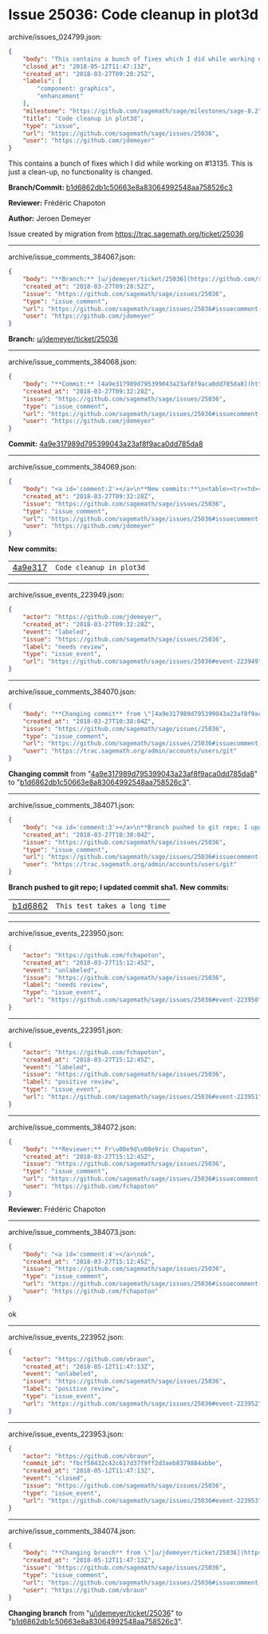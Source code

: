 # Issue 25036: Code cleanup in plot3d

archive/issues_024799.json:
```json
{
    "body": "This contains a bunch of fixes which I did while working on #13135. This is just a clean-up, no functionality is changed.\n\n**Branch/Commit:** [b1d6862db1c50663e8a83064992548aa758526c3](https://github.com/sagemath/sagetrac-mirror/commit/b1d6862db1c50663e8a83064992548aa758526c3)\n\n**Reviewer:** Fr\u00e9d\u00e9ric Chapoton\n\n**Author:** Jeroen Demeyer\n\nIssue created by migration from https://trac.sagemath.org/ticket/25036\n\n",
    "closed_at": "2018-05-12T11:47:13Z",
    "created_at": "2018-03-27T09:28:25Z",
    "labels": [
        "component: graphics",
        "enhancement"
    ],
    "milestone": "https://github.com/sagemath/sage/milestones/sage-8.2",
    "title": "Code cleanup in plot3d",
    "type": "issue",
    "url": "https://github.com/sagemath/sage/issues/25036",
    "user": "https://github.com/jdemeyer"
}
```
This contains a bunch of fixes which I did while working on #13135. This is just a clean-up, no functionality is changed.

**Branch/Commit:** [b1d6862db1c50663e8a83064992548aa758526c3](https://github.com/sagemath/sagetrac-mirror/commit/b1d6862db1c50663e8a83064992548aa758526c3)

**Reviewer:** Frédéric Chapoton

**Author:** Jeroen Demeyer

Issue created by migration from https://trac.sagemath.org/ticket/25036





---

archive/issue_comments_384067.json:
```json
{
    "body": "**Branch:** [u/jdemeyer/ticket/25036](https://github.com/sagemath/sagetrac-mirror/tree/u/jdemeyer/ticket/25036)",
    "created_at": "2018-03-27T09:28:52Z",
    "issue": "https://github.com/sagemath/sage/issues/25036",
    "type": "issue_comment",
    "url": "https://github.com/sagemath/sage/issues/25036#issuecomment-384067",
    "user": "https://github.com/jdemeyer"
}
```

**Branch:** [u/jdemeyer/ticket/25036](https://github.com/sagemath/sagetrac-mirror/tree/u/jdemeyer/ticket/25036)



---

archive/issue_comments_384068.json:
```json
{
    "body": "**Commit:** [4a9e317989d795399043a23af8f9aca0dd785da8](https://github.com/sagemath/sagetrac-mirror/commit/4a9e317989d795399043a23af8f9aca0dd785da8)",
    "created_at": "2018-03-27T09:32:28Z",
    "issue": "https://github.com/sagemath/sage/issues/25036",
    "type": "issue_comment",
    "url": "https://github.com/sagemath/sage/issues/25036#issuecomment-384068",
    "user": "https://github.com/jdemeyer"
}
```

**Commit:** [4a9e317989d795399043a23af8f9aca0dd785da8](https://github.com/sagemath/sagetrac-mirror/commit/4a9e317989d795399043a23af8f9aca0dd785da8)



---

archive/issue_comments_384069.json:
```json
{
    "body": "<a id='comment:2'></a>\n**New commits:**\n<table><tr><td><a href=\"https://github.com/sagemath/sagetrac-mirror/commit/4a9e317989d795399043a23af8f9aca0dd785da8\">4a9e317</a></td><td><code>Code cleanup in plot3d</code></td></tr></table>\n",
    "created_at": "2018-03-27T09:32:28Z",
    "issue": "https://github.com/sagemath/sage/issues/25036",
    "type": "issue_comment",
    "url": "https://github.com/sagemath/sage/issues/25036#issuecomment-384069",
    "user": "https://github.com/jdemeyer"
}
```

<a id='comment:2'></a>
**New commits:**
<table><tr><td><a href="https://github.com/sagemath/sagetrac-mirror/commit/4a9e317989d795399043a23af8f9aca0dd785da8">4a9e317</a></td><td><code>Code cleanup in plot3d</code></td></tr></table>




---

archive/issue_events_223949.json:
```json
{
    "actor": "https://github.com/jdemeyer",
    "created_at": "2018-03-27T09:32:28Z",
    "event": "labeled",
    "issue": "https://github.com/sagemath/sage/issues/25036",
    "label": "needs review",
    "type": "issue_event",
    "url": "https://github.com/sagemath/sage/issues/25036#event-223949"
}
```



---

archive/issue_comments_384070.json:
```json
{
    "body": "**Changing commit** from \"[4a9e317989d795399043a23af8f9aca0dd785da8](https://github.com/sagemath/sagetrac-mirror/commit/4a9e317989d795399043a23af8f9aca0dd785da8)\" to \"[b1d6862db1c50663e8a83064992548aa758526c3](https://github.com/sagemath/sagetrac-mirror/commit/b1d6862db1c50663e8a83064992548aa758526c3)\".",
    "created_at": "2018-03-27T10:38:04Z",
    "issue": "https://github.com/sagemath/sage/issues/25036",
    "type": "issue_comment",
    "url": "https://github.com/sagemath/sage/issues/25036#issuecomment-384070",
    "user": "https://trac.sagemath.org/admin/accounts/users/git"
}
```

**Changing commit** from "[4a9e317989d795399043a23af8f9aca0dd785da8](https://github.com/sagemath/sagetrac-mirror/commit/4a9e317989d795399043a23af8f9aca0dd785da8)" to "[b1d6862db1c50663e8a83064992548aa758526c3](https://github.com/sagemath/sagetrac-mirror/commit/b1d6862db1c50663e8a83064992548aa758526c3)".



---

archive/issue_comments_384071.json:
```json
{
    "body": "<a id='comment:3'></a>\n**Branch pushed to git repo; I updated commit sha1.** **New commits:**\n<table><tr><td><a href=\"https://github.com/sagemath/sagetrac-mirror/commit/b1d6862db1c50663e8a83064992548aa758526c3\">b1d6862</a></td><td><code>This test takes a long time</code></td></tr></table>\n",
    "created_at": "2018-03-27T10:38:04Z",
    "issue": "https://github.com/sagemath/sage/issues/25036",
    "type": "issue_comment",
    "url": "https://github.com/sagemath/sage/issues/25036#issuecomment-384071",
    "user": "https://trac.sagemath.org/admin/accounts/users/git"
}
```

<a id='comment:3'></a>
**Branch pushed to git repo; I updated commit sha1.** **New commits:**
<table><tr><td><a href="https://github.com/sagemath/sagetrac-mirror/commit/b1d6862db1c50663e8a83064992548aa758526c3">b1d6862</a></td><td><code>This test takes a long time</code></td></tr></table>




---

archive/issue_events_223950.json:
```json
{
    "actor": "https://github.com/fchapoton",
    "created_at": "2018-03-27T15:12:45Z",
    "event": "unlabeled",
    "issue": "https://github.com/sagemath/sage/issues/25036",
    "label": "needs review",
    "type": "issue_event",
    "url": "https://github.com/sagemath/sage/issues/25036#event-223950"
}
```



---

archive/issue_events_223951.json:
```json
{
    "actor": "https://github.com/fchapoton",
    "created_at": "2018-03-27T15:12:45Z",
    "event": "labeled",
    "issue": "https://github.com/sagemath/sage/issues/25036",
    "label": "positive review",
    "type": "issue_event",
    "url": "https://github.com/sagemath/sage/issues/25036#event-223951"
}
```



---

archive/issue_comments_384072.json:
```json
{
    "body": "**Reviewer:** Fr\u00e9d\u00e9ric Chapoton",
    "created_at": "2018-03-27T15:12:45Z",
    "issue": "https://github.com/sagemath/sage/issues/25036",
    "type": "issue_comment",
    "url": "https://github.com/sagemath/sage/issues/25036#issuecomment-384072",
    "user": "https://github.com/fchapoton"
}
```

**Reviewer:** Frédéric Chapoton



---

archive/issue_comments_384073.json:
```json
{
    "body": "<a id='comment:4'></a>\nok",
    "created_at": "2018-03-27T15:12:45Z",
    "issue": "https://github.com/sagemath/sage/issues/25036",
    "type": "issue_comment",
    "url": "https://github.com/sagemath/sage/issues/25036#issuecomment-384073",
    "user": "https://github.com/fchapoton"
}
```

<a id='comment:4'></a>
ok



---

archive/issue_events_223952.json:
```json
{
    "actor": "https://github.com/vbraun",
    "created_at": "2018-05-12T11:47:13Z",
    "event": "unlabeled",
    "issue": "https://github.com/sagemath/sage/issues/25036",
    "label": "positive review",
    "type": "issue_event",
    "url": "https://github.com/sagemath/sage/issues/25036#event-223952"
}
```



---

archive/issue_events_223953.json:
```json
{
    "actor": "https://github.com/vbraun",
    "commit_id": "fbcf50432c42c617d37f9ff2d3aeb8379884abbe",
    "created_at": "2018-05-12T11:47:13Z",
    "event": "closed",
    "issue": "https://github.com/sagemath/sage/issues/25036",
    "type": "issue_event",
    "url": "https://github.com/sagemath/sage/issues/25036#event-223953"
}
```



---

archive/issue_comments_384074.json:
```json
{
    "body": "**Changing branch** from \"[u/jdemeyer/ticket/25036](https://github.com/sagemath/sagetrac-mirror/tree/u/jdemeyer/ticket/25036)\" to \"[b1d6862db1c50663e8a83064992548aa758526c3](https://github.com/sagemath/sagetrac-mirror/commit/b1d6862db1c50663e8a83064992548aa758526c3)\".",
    "created_at": "2018-05-12T11:47:13Z",
    "issue": "https://github.com/sagemath/sage/issues/25036",
    "type": "issue_comment",
    "url": "https://github.com/sagemath/sage/issues/25036#issuecomment-384074",
    "user": "https://github.com/vbraun"
}
```

**Changing branch** from "[u/jdemeyer/ticket/25036](https://github.com/sagemath/sagetrac-mirror/tree/u/jdemeyer/ticket/25036)" to "[b1d6862db1c50663e8a83064992548aa758526c3](https://github.com/sagemath/sagetrac-mirror/commit/b1d6862db1c50663e8a83064992548aa758526c3)".
